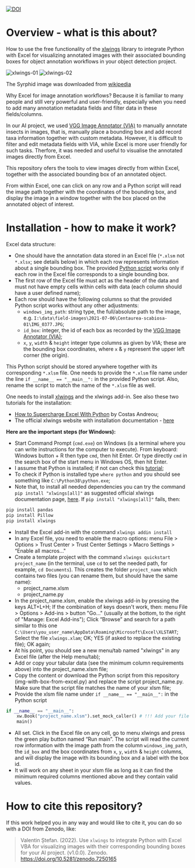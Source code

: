[![DOI](https://zenodo.org/badge/557367197.svg)](https://zenodo.org/badge/latestdoi/557367197)

# Overview - what is this about?

How to use the free functionality of the [xlwings](https://www.xlwings.org/) library to integrate Python with Excel for visualizing annotated images with their associated bounding boxes for object annotation workflows in your object detection project.

![xlwings-01](https://user-images.githubusercontent.com/14074269/197849882-fc5bba75-7ac2-48e9-b0be-c67fd173342e.jpg)
![xlwings-02](https://user-images.githubusercontent.com/14074269/197849897-1cb8b94e-bf4b-4aed-a6ae-cd9bb4b23f4d.jpg)

The Syrphid image was downloaded from [wikipedia](https://en.wikipedia.org/wiki/Hover_fly#/media/File:ComputerHotline_-_Syrphidae_sp._(by)_(3).jpg)

Why Excel for image annotation workflows?
Because it is familiar to many people and still very powerful and user-friendly, especially when you need to add many annotation metadata fields and filter data in these fields/columns.

In our AI project, we used [VGG Image Annotator (VIA)](https://www.robots.ox.ac.uk/~vgg/software/via/) to manually annotate insects in images, that is, manually place a bounding box and add record taxa information together with custom metadata. However, it is difficult to filter and edit metadata fields with VIA, while Excel is more user friendly for such tasks. Therfore, it was needed and useful to visualise the annotated images directly from Excel.

This repository ofers the tools to view images directly from within Excel, together with the associated bounding box of an annotated object.

From within Excel, one can click on any row and a Python script will read the image path together with the coordinates of the bounding box, and display the image in a window together with the box placed on the annotated object of interest.

# Installation - how to make it work?

Excel data structure: 

- One should have the annotation data stored in an Excel file (`*.xlsm` not `*.xlsx`; see details below) in which each row represents information about a single bounding box. The provided [Python script](https://github.com/valentinitnelav/img-with-box-from-excel/blob/main/img-with-box-from-excel.py) works only if each row in the Excel file corresponds to a single bounding box.
- The first row of the Excel file must act as the header of the data and must not have empty cells within cells with data (each column should have a user defined name);
- Each row should have the following columns so that the provided Python script works without any other adjustments:
    - `windows_img_path`: string type, the full/absolute path to the image, e.g. `I:\data\field-images\2021-07-06\Centaurea-scabiosa-01\IMG_0377.JPG`;
    - `id_box`: integer, the id of each box as recorded by the [VGG Image Annotator (VIA)](https://www.robots.ox.ac.uk/~vgg/software/via/); 
    - `x`, `y`, `width` & `height` integer type columns as given by VIA; these are the bounding box coordinates, where `x` & `y` represent the upper left corner (the origin).

This Python script should be stored anywhere together with its corresponding `*.xlsm` file.
One needs to provide the `*.xlsm` file name under the line `if __name__ == "__main__":` in the provided Python script.
Also, rename the script to match the name of the `*.xlsm` file as well.

One needs to install [xlwings](https://docs.xlwings.org/en/latest/) and the xlwings add-in. See also these two tutorials for the installation:

- [How to Supercharge Excel With Python](https://towardsdatascience.com/how-to-supercharge-excel-with-python-726b0f8e22c2) by Costas Andreou;
- The official xlwings website with installation documentation - [here](https://docs.xlwings.org/en/latest/installation.html)


**Here are the important steps (for Windows):**

- Start Command Prompt (`cmd.exe`) on Windows (is a terminal where you can write instructions for the computer to execute). From keyboard: Windows button + R then type `cmd`, then hit Enter. Or type directly `cmd` in the search box of the start menu in Windows OS, then hit Enter.
- I assume that Python is installed; if not can check this [tutorial](https://www.digitalocean.com/community/tutorials/install-python-windows-10);
- To check if Python is installed type `where python` and you should see something like `C:\Python38\python.exe`;
- Note that, to install all needed dependencies you can try the command `pip install "xlwings[all]"` as suggested official xlwings documentation page, [here](https://docs.xlwings.org/en/latest/installation.html#optional-dependencies).
If `pip install "xlwings[all]"` fails, then:
```sh
pip install pandas
pip install Pillow
pip install xlwings
```
- Install the Excel add-in with the command `xlwings addin install`
- In any Excel file, you need to enable the macro options: menu File > Options > Trust Center > Trust Center Settings > Macro Settings > “Enable all macros..."
- Create a template project with the command `xlwings quickstart project_name` (in the terminal, use `cd` to set the needed path, for example, `cd Documents`). This creates the folder `project_name` which contains two files (you can rename them, but should have the same name): 
  - project_name.xlsm
  - project_name.py
- In the project_name.xlsm, enable the xlwings add-in by pressing the keys ALT+L+H; If the combination of keys doesn't work, then: menu File > Options > Add-ins > button "Go..." (usually at the bottom, to the right of "Manage: Excel Add-ins"); Click “Browse” and search for a path similar to this one `C:\Users\you_user_name\AppData\Roaming\Microsoft\Excel\XLSTART`; Select the file `xlwings.xlam`; OK; YES (if asked to replace the existing file); OK again;
- At his point, you should see a new menu/tab named "xlwings" in any Excel file (after the Help menu/tab); 
- Add or copy your tabular data (see the minimum column requirements above) into the project_name.xlsm file;
- Copy the content or download the Python script from this repository (img-with-box-from-excel.py) and replace the script project_name.py. Make sure that the script file matches the name of your xlsm file;
- Provide the xlsm file name under `if __name__ == "__main__":` in the Python script
```python
if __name__ == "__main__":
    xw.Book("project_name.xlsm").set_mock_caller() # !!! Add your file name !!! Replace project_name.xlsm with your xlsm file
    main()
```
- All set. Click in the Excel file on any cell, go to menu xlwings and press the green play button named “Run main”. The script will read the current row information with the image path from the column `windows_img_path`, the `id_box` and the box coordinates from `x`, `y`, `width` & `height` columns, and will display the image with its bounding box and a label with the box id.
- It will work on any sheet in your xlsm file as long as it can find the minimum required columns mentioned above and they contain valid values.

# How to cite this repository?

If this work helped you in any way and would like to cite it, you can do so with a DOI from Zenodo, like:

> Valentin Ștefan. (2022). Use `xlwings` to integrate Python with Excel VBA for visualizing images with their corresponding bounding boxes for your AI project. (v1.0.0). Zenodo. https://doi.org/10.5281/zenodo.7250165

